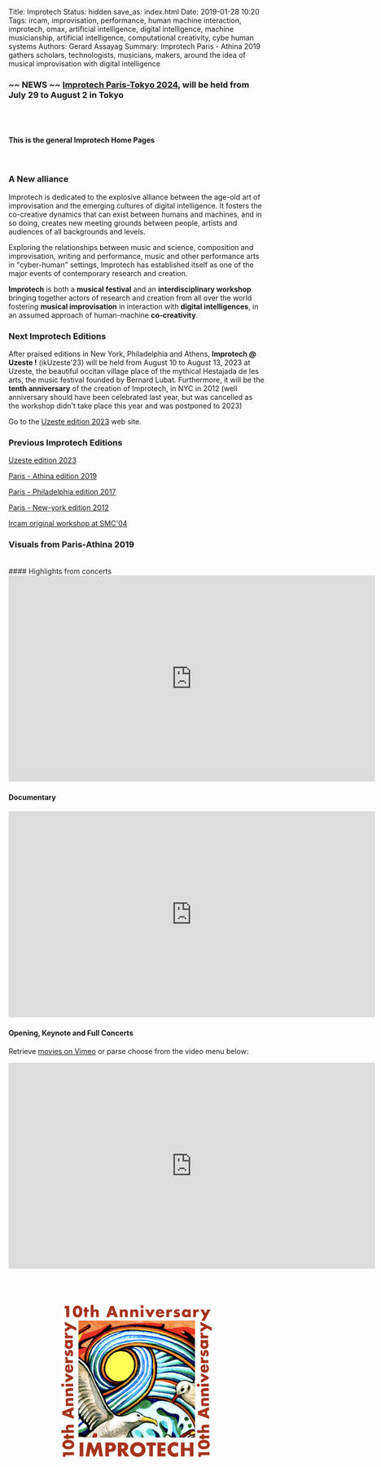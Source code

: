 Title: Improtech
Status: hidden
save_as: index.html
Date: 2019-01-28 10:20
Tags: ircam, improvisation, performance, human machine interaction, improtech, omax, artificial intelligence, digital intelligence, machine musicianship, artificial intelligence, computational creativity, cybe human systems
Authors: Gerard Assayag
Summary: Improtech Paris - Athina 2019 gathers scholars, technologists, musicians, makers, around the idea of musical improvisation with digital intelligence

###  ~~ NEWS ~~ [Improtech Paris-Tokyo 2024](https://improtech.ircam.fr/ikparistokyo), will be held from July 29 to August 2 in Tokyo 

<br>
<br>

#### This is the general Improtech Home Pages
<br>


### A New alliance
Improtech is dedicated to the explosive alliance between the age-old art of improvisation and the emerging cultures of digital intelligence. It fosters the co-creative dynamics that can exist between humans and machines, and in so doing, creates new meeting grounds between people, artists and audiences of all backgrounds and levels.

Exploring the relationships between music and science, composition and improvisation, writing and performance, music and other performance arts in "cyber-human" settings, Improtech has established itself as one of the major events of contemporary research and creation.

**Improtech** is both a **musical festival** and an **interdisciplinary workshop** bringing together actors of research and creation from all over the world fostering **musical improvisation** in interaction with **digital intelligences**, in an assumed approach of human-machine **co-creativity**.

### Next Improtech Editions

After praised editions in New York, Philadelphia and Athens, **Improtech @ Uzeste !** (ikUzeste'23) will be held from August 10 to August 13, 2023 at Uzeste, the beautiful occitan village place of the mythical Hestajada de les arts, the music festival founded by Bernard Lubat. Furthermore, it will be the **tenth anniversary** of the creation of Improtech, in NYC in 2012 (well anniversary should have been celebrated last year, but was cancelled as the workshop didn't take place this year and was postponed to 2023)

Go to the [Uzeste edition 2023](https://improtech.ircam.fr/ikuzeste) web site.

### Previous Improtech Editions

[Uzeste edition 2023](https://improtech.ircam.fr/ikuzeste)

[Paris - Athina edition 2019](http://ikparisathina.ircam.fr)

[Paris - Philadelphia edition 2017](http://ikparisphilly.ircam.fr)

[Paris - New-york edition 2012](http://repmus.ircam.fr/improtechpny)

[Ircam original workshop at SMC'04](http://recherche.ircam.fr/equipes/repmus/SMC04/)

### Visuals from Paris-Athina 2019

<br>
#### Highlights from concerts

<iframe src="https://player.vimeo.com/video/428831250?autoplay=1" width="720" height="405" frameborder="0" allow="autoplay; fullscreen" allowfullscreen></iframe>

#### Documentary

<iframe src="https://player.vimeo.com/video/430770039" width="720" height="405" frameborder="0" allow="autoplay; fullscreen" allowfullscreen></iframe>

#### Opening, Keynote and Full Concerts
Retrieve [movies on Vimeo](https://vimeo.com/showcase/6364851) or parse choose from the video menu below:

<iframe src="https://vimeo.com/showcase/6364851/embed" width="720" height="405" allowfullscreen frameborder="0"></iframe>
<br>

<br>
<br>
<br>

<p align="center">
  <img src="../images/Logo_improtech_anniv.png" width="300">
</p>
